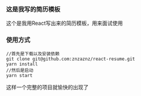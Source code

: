 ### 这是我写的简历模板
这个是我用React写出来的简历模板，用来面试使用
### 使用方式
```angular2html
//首先是下载以及安装依赖
git clone git@github.com:znzaznz/react-resume.git
yarn install
//然后是启动
yarn start
```
这样一个完整的项目就愉快的出现了

